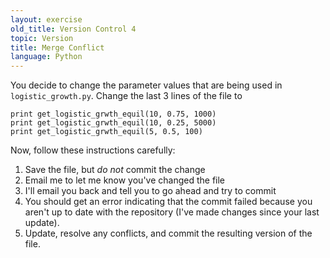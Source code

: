```yaml
---
layout: exercise
old_title: Version Control 4
topic: Version
title: Merge Conflict
language: Python
---
```


You decide to change the parameter values that are being used in
`logistic_growth.py`. Change the last 3 lines of the file to

```
print get_logistic_grwth_equil(10, 0.75, 1000)
print get_logistic_grwth_equil(10, 0.25, 5000)
print get_logistic_grwth_equil(5, 0.5, 100)
```

Now, follow these instructions carefully:

1.  Save the file, but *do not* commit the change
2.  Email me to let me know you've changed the file
3.  I'll email you back and tell you to go ahead and try to commit
4.  You should get an error indicating that the commit failed because
    you aren't up to date with the repository (I've made changes since
    your last update).
5.  Update, resolve any conflicts, and commit the resulting version of
    the file.
